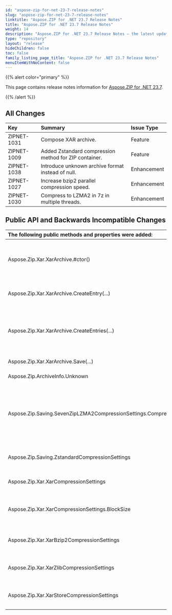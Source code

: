```yaml
---
id: "aspose-zip-for-net-23-7-release-notes"
slug: "aspose-zip-for-net-23-7-release-notes"
linktitle: "Aspose.ZIP for .NET 23.7 Release Notes"
title: "Aspose.ZIP for .NET 23.7 Release Notes"
weight: 14
description: "Aspose.ZIP for .NET 23.7 Release Notes – the latest updates and fixes."
type: "repository"
layout: "release"
hideChildren: false
toc: false
family_listing_page_title: "Aspose.ZIP for .NET 23.7 Release Notes"
menuItemWithNoContent: false
---
```


{{% alert color="primary" %}} 

This page contains release notes information for [Aspose.ZIP for .NET 23.7](https://releases.aspose.com/zip/net/new-releases/aspose.zip-for-.net-23.7/).

{{% /alert %}} 
## **All Changes**

|**Key**|**Summary**|**Issue Type**|
| :- | :- | :- |
|ZIPNET-1031|Compose XAR archive.|Feature|
|ZIPNET-1009|Added Zstandard compression method for ZIP container.|Feature|
|ZIPNET-1038|Introduce unknown archive format instead of null.|Enhancement|
|ZIPNET-1027|Increase bzip2 parallel compression speed.|Enhancement|
|ZIPNET-1030|Compress to LZMA2 in 7z in multiple threads.|Enhancement|

## **Public API and Backwards Incompatible Changes**
|**The following public methods and properties were added:**|**Description**|
| :- | :- |
|Aspose.Zip.Xar.XarArchive.#ctor()|Initializes a new instance of the xar archive prepared for compressing.|
|Aspose.Zip.Xar.XarArchive.CreateEntry(...)|Create single entry within the xar archive.|
|Aspose.Zip.Xar.XarArchive.CreateEntries(...)|Adds to the archive all the files and directories recursively in the directory given.|
|Aspose.Zip.Xar.XarArchive.Save(...)|Saves xar archive.| 
|Aspose.Zip.ArchiveInfo.Unknown|Unknown format.|
|Aspose.Zip.Saving.SevenZipLZMA2CompressionSettings.CompressionThreads|Gets or sets compression thread count. If the value greater than 1, multithreading compression will be used.|
|Aspose.Zip.Saving.ZstandardCompressionSettings|Settings for Zstandard compression method.|
|Aspose.Zip.Xar.XarCompressionSettings|Settings for xar compressor.|
|Aspose.Zip.Xar.XarCompressionSettings.BlockSize|Gets block size of bzip2 compression in hundreds of kilobytes.|
|Aspose.Zip.Xar.XarBzip2CompressionSettings|Settings for Bzip2 compression method.|
|Aspose.Zip.Xar.XarZlibCompressionSettings|Settings for Zlib compression method.|
|Aspose.Zip.Xar.XarStoreCompressionSettings|Settings for Store compression method.|